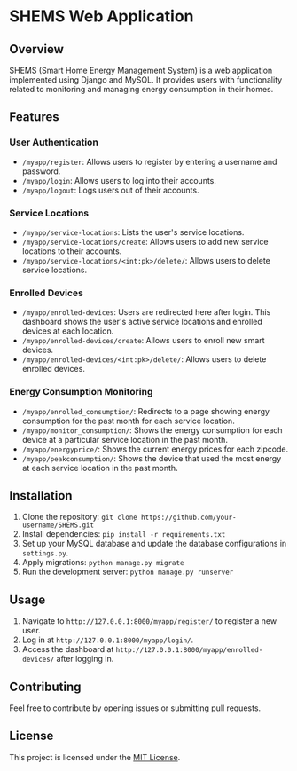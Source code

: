 # SHEMS Web Application

## Overview

SHEMS (Smart Home Energy Management System) is a web application implemented using Django and MySQL. It provides users with functionality related to monitoring and managing energy consumption in their homes.

## Features

### User Authentication

- `/myapp/register`: Allows users to register by entering a username and password.
- `/myapp/login`: Allows users to log into their accounts.
- `/myapp/logout`: Logs users out of their accounts.

### Service Locations

- `/myapp/service-locations`: Lists the user's service locations.
- `/myapp/service-locations/create`: Allows users to add new service locations to their accounts.
- `/myapp/service-locations/<int:pk>/delete/`: Allows users to delete service locations.

### Enrolled Devices

- `/myapp/enrolled-devices`: Users are redirected here after login. This dashboard shows the user's active service locations and enrolled devices at each location.
- `/myapp/enrolled-devices/create`: Allows users to enroll new smart devices.
- `/myapp/enrolled-devices/<int:pk>/delete/`: Allows users to delete enrolled devices.

### Energy Consumption Monitoring

- `/myapp/enrolled_consumption/`: Redirects to a page showing energy consumption for the past month for each service location.
- `/myapp/monitor_consumption/`: Shows the energy consumption for each device at a particular service location in the past month.
- `/myapp/energyprice/`: Shows the current energy prices for each zipcode.
- `/myapp/peakconsumption/`: Shows the device that used the most energy at each service location in the past month.

## Installation

1. Clone the repository: `git clone https://github.com/your-username/SHEMS.git`
2. Install dependencies: `pip install -r requirements.txt`
3. Set up your MySQL database and update the database configurations in `settings.py`.
4. Apply migrations: `python manage.py migrate`
5. Run the development server: `python manage.py runserver`

## Usage

1. Navigate to `http://127.0.0.1:8000/myapp/register/` to register a new user.
2. Log in at `http://127.0.0.1:8000/myapp/login/`.
3. Access the dashboard at `http://127.0.0.1:8000/myapp/enrolled-devices/` after logging in.

## Contributing

Feel free to contribute by opening issues or submitting pull requests.

## License

This project is licensed under the [MIT License](LICENSE).
